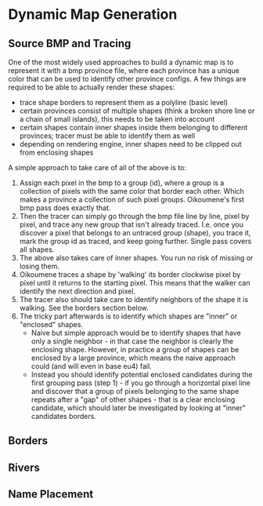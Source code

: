 # Dynamic Map Generation

## Source BMP and Tracing

One of the most widely used approaches to build a dynamic map
is to represent it with a bmp province file, where each province
has a unique color that can be used to identify other province
configs. A few things are required to be able to actually
render these shapes:
* trace shape borders to represent them as a polyline (basic level)
* certain provinces consist of multiple shapes (think a broken shore line
or a chain of small islands), this needs to be taken into account
* certain shapes contain inner shapes inside them belonging to different
provinces; tracer must be able to identify them as well
* depending on rendering engine, inner shapes need to be clipped out
from enclosing shapes

A simple approach to take care of all of the above is to: 
1. Assign each pixel in the bmp to a group (id), where a group is a collection
of pixels with the same color that border each other. Which makes
a province a collection of such pixel groups. Oikoumene's first
bmp pass does exactly that.
1. Then the tracer can simply go through the bmp file line by line, 
pixel by pixel, and trace any new group that isn't already traced.
I.e. once you discover a pixel that belongs to an untraced group (shape),
you trace it, mark the group id as traced, and keep going further. 
Single pass covers all shapes.
1. The above also takes care of inner shapes. You run no risk of
missing or losing them. 
1. Oikoumene traces a shape by 'walking' its border clockwise
pixel by pixel until it returns to the starting pixel. This means
that the walker can identify the next direction and pixel.
1. The tracer also should take care to identify neighbors of the shape
it is walking. See the borders section below.
1. The tricky part afterwards is to identify which shapes are "inner"
or "enclosed" shapes.
    * Naive but simple approach would be to identify
shapes that have only a single neighbor - in that case the neighbor
is clearly the enclosing shape. However, in practice a group of 
shapes can be enclosed by a large province, which means the naive
approach could (and will even in base eu4) fail.
    * Instead you should identify potential enclosed candidates during
    the first grouping pass (step 1) - if you go through a horizontal
    pixel line and discover that a group of pixels belonging to the same
    shape repeats after a "gap" of other shapes - that is a clear
    enclosing candidate, which should later be investigated by looking
    at "inner" candidates borders.


## Borders

## Rivers

## Name Placement
